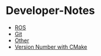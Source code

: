# Developer-Notes

* [ROS](./ros-notes.md)
* [Git](./git-notes.md)
* [Other](./other.md)
* [Version Number with CMake](./Version-Numbers.md)
